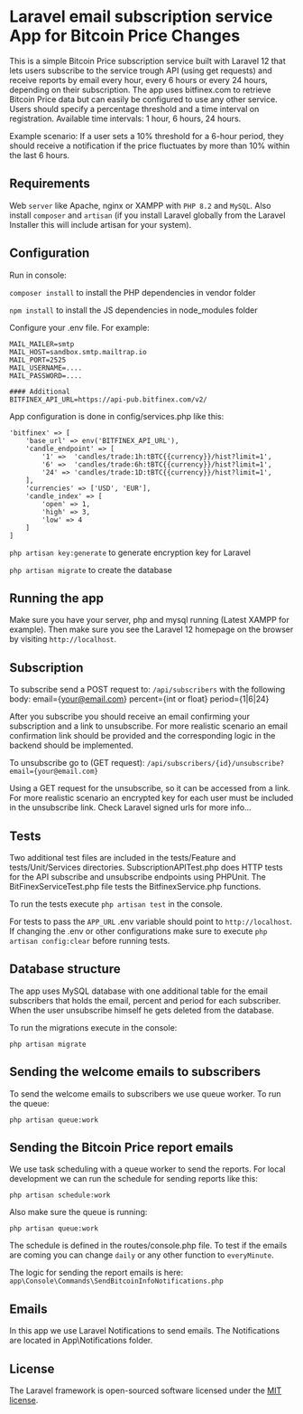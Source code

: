 # Laravel email subscription service App for Bitcoin Price Changes

This is a simple Bitcoin Price subscription service built with Laravel 12 that lets users subscribe to the service trough API (using get requests) and receive reports by email every hour, every 6 hours or every 24 hours, depending on their subscription. The app uses bitfinex.com to retrieve Bitcoin Price data but can easily be configured to use any other service. Users should specify a percentage threshold and a time interval on registration. Available time intervals: 1 hour, 6 hours, 24 hours.

Example scenario: If a user sets a 10% threshold for a 6-hour period, they should receive a notification if the price fluctuates by more than 10% within the last 6 hours.

## Requirements

Web `server` like Apache, nginx or XAMPP with `PHP 8.2` and `MySQL`. Also install `composer` and `artisan` (if you install Laravel globally from the Laravel Installer this will include artisan for your system).

## Configuration

Run in console:

`composer install` to install the PHP dependencies in vendor folder

`npm install` to install the JS dependencies in node_modules folder

Configure your .env file. For example:

```
MAIL_MAILER=smtp
MAIL_HOST=sandbox.smtp.mailtrap.io
MAIL_PORT=2525
MAIL_USERNAME=....
MAIL_PASSWORD=....

#### Additional
BITFINEX_API_URL=https://api-pub.bitfinex.com/v2/
```

App configuration is done in config/services.php like this:

```
'bitfinex' => [
    'base_url' => env('BITFINEX_API_URL'),
    'candle_endpoint' => [
        '1' =>  'candles/trade:1h:tBTC{{currency}}/hist?limit=1',
        '6' =>  'candles/trade:6h:tBTC{{currency}}/hist?limit=1',
        '24' => 'candles/trade:1D:tBTC{{currency}}/hist?limit=1',
    ],
    'currencies' => ['USD', 'EUR'],
    'candle_index' => [
        'open' => 1,
        'high' => 3,
        'low' => 4
    ]
]
````

`php artisan key:generate` to generate encryption key for Laravel

`php artisan migrate` to create the database

## Running the app

Make sure you have your server, php and mysql running (Latest XAMPP for example). Then make sure you see the Laravel 12 homepage on the browser by visiting `http://localhost`.

## Subscription

To subscribe send a POST request to: `/api/subscribers` with the following body: 
email={your@email.com}
percent={int or float}
period={1|6|24}

After you subscribe you should receive an email confirming your subscription and a link to unsubscribe. For more realistic scenario an email confirmation link should be provided and the corresponding logic in the backend should be implemented.

To unsubscribe go to (GET request): `/api/subscribers/{id}/unsubscribe?email={your@email.com}`

Using a GET request for the unsubscribe, so it can be accessed from a link. For more realistic scenario an encrypted key for each user must be included in the unsubscribe link. Check Laravel signed urls for more info...

## Tests

Two additional test files are included in the tests/Feature and tests/Unit/Services directories. SubscriptionAPITest.php does HTTP tests for the API subscribe and unsubscribe endpoints using PHPUnit. The BitFinexServiceTest.php file tests the BitfinexService.php functions.

To run the tests execute `php artisan test` in the console.

For tests to pass the `APP_URL` .env variable should point to `http://localhost`. If changing the .env or other configurations make sure to execute `php artisan config:clear` before running tests.

## Database structure

The app uses MySQL database with one additional table for the email subscribers that holds the email, percent and period for each subscriber. When the user unsubscribe himself he gets deleted from the database. 

To run the migrations execute in the console:

`php artisan migrate`

## Sending the welcome emails to subscribers

To send the welcome emails to subscribers we use queue worker. To run the queue:

`php artisan queue:work`

## Sending the Bitcoin Price report emails

We use task scheduling with a queue worker to send the reports. For local development we can run the schedule for sending reports like this:

`php artisan schedule:work`

Also make sure the queue is running:

`php artisan queue:work`

The schedule is defined in the routes/console.php file. To test if the emails are coming you can change `daily` or any other function to `everyMinute`.

The logic for sending the report emails is here: `app\Console\Commands\SendBitcoinInfoNotifications.php`

## Emails

In this app we use Laravel Notifications to send emails. The Notifications are located in App\Notifications folder.

## License

The Laravel framework is open-sourced software licensed under the [MIT license](https://opensource.org/licenses/MIT).


